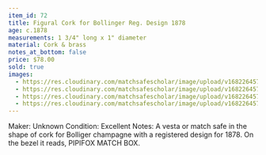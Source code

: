 ```yaml
---
item_id: 72
title: Figural Cork for Bollinger Reg. Design 1878
age: c.1878
measurements: 1 3/4" long x 1" diameter
material: Cork & brass
notes_at_bottom: false
price: $78.00
sold: true
images:
  - https://res.cloudinary.com/matchsafescholar/image/upload/v1682264578/Boll1.jpg
  - https://res.cloudinary.com/matchsafescholar/image/upload/v1682264578/boll2.jpg
  - https://res.cloudinary.com/matchsafescholar/image/upload/v1682264577/Boll3.jpg
  - https://res.cloudinary.com/matchsafescholar/image/upload/v1682264578/Boll4.jpg
---
```

Maker: 		Unknown
Condition:	Excellent
Notes: 		A vesta or match safe in the shape of cork for Bolliger champagne with a registered design for 1878. On the bezel it reads, PIPIFOX MATCH BOX.